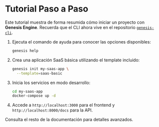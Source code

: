 # Tutorial Paso a Paso

Este tutorial muestra de forma resumida cómo iniciar un proyecto con **Genesis Engine**.
Recuerda que el CLI ahora vive en el repositorio [`genesis-cli`](https://github.com/genesis-engine/genesis-cli).

1. Ejecuta el comando de ayuda para conocer las opciones disponibles:
   ```bash
   genesis help
   ```
2. Crea una aplicación SaaS básica utilizando el template incluido:
   ```bash
   genesis init my-saas-app \
     --template=saas-basic
   ```
3. Inicia los servicios en modo desarrollo:
   ```bash
   cd my-saas-app
   docker-compose up -d
   ```
4. Accede a `http://localhost:3000` para el frontend y `http://localhost:8000/docs` para la API.

Consulta el resto de la documentación para detalles avanzados.
